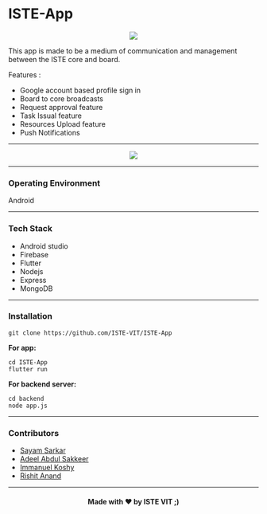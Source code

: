 
# ISTE-App

<p align="center"><a href="https://istevit.in/" target="_blank">
	<img src="https://ik.imagekit.io/pjbsfzv5ci/111881788-33353b80-89d8-11eb-9db1-746eba087b05_60cRdfJ_4C.png?updatedAt=1636800410212"> </a>
</p>

This app is made to be a medium of communication and management between the ISTE core and board. 

 
Features :

-  Google account based profile sign in
-  Board to core broadcasts 
-  Request approval feature
-  Task Issual feature 
-  Resources Upload feature 
-  Push Notifications 
 <hr>
 
 
<p align="center"><a href="https://istevit.in/" target="_blank">
	<img src="https://ik.imagekit.io/m47q5r0txpn/Cover-6_YUNrdxS434B.png?updatedAt=1636948325095"> </a>
</p>
 
 <hr>
 
 ### Operating Environment  
   Android 
 <hr>
 
 ### Tech Stack 

 <ul>
 <li>  Android studio </li>
 <li>  Firebase </li>
 <li>  Flutter </li>
 <li>  Nodejs </li>
 <li>  Express </li>
 <li>  MongoDB </li>

 </ul>
  <hr>
  
 ### Installation

    git clone https://github.com/ISTE-VIT/ISTE-App

**For app:** 

    cd ISTE-App
    flutter run

**For backend server:**

    cd backend
    node app.js

 
 <hr>
 
 ### Contributors

- <a href="https://github.com/Sayam06">Sayam Sarkar</a>
- <a href="https://github.com/ade3l">Adeel Abdul Sakkeer</a>
- <a href="https://github.com/ivk1231">Immanuel Koshy</a>
- <a href="https://github.com/RISHIT-ANAND">Rishit Anand</a>

 <hr>

<h4 align="center">Made with ❤️ by ISTE VIT ;)</h4>

